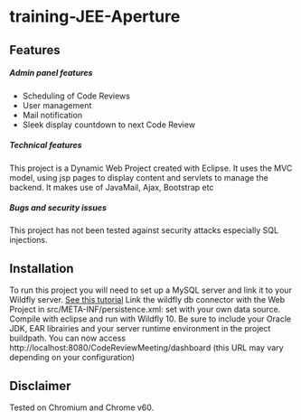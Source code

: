 # training-JEE-Aperture

## Features

##### Admin panel features
* Scheduling of Code Reviews
* User management
* Mail notification
* Sleek display countdown to next Code Review

##### Technical features
This project is a Dynamic Web Project created with Eclipse.
It uses the MVC model, using jsp pages to display content and servlets to manage the backend.
It makes use of JavaMail, Ajax, Bootstrap etc


##### Bugs and security issues
This project has not been tested against security attacks especially SQL injections.

## Installation
To run this project you will need to set up a MySQL server and link it to your Wildfly server. [See this tutorial](http://www.techpaste.com/2014/05/how-to-configure-datasource-in-jboss-wildfly/)
Link the wildfly db connector with the Web Project in src/META-INF/persistence.xml: set <jta-data-source> with your own data source.
Compile with eclipse and run with Wildfly 10. 
Be sure to include your Oracle JDK, EAR librairies and your server runtime environment in the project buildpath.
You can now access http://localhost:8080/CodeReviewMeeting/dashboard (this URL may vary depending on your configuration)

## Disclaimer 
Tested on Chromium and Chrome v60.

